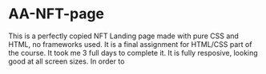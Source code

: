 # AA-NFT-page
This is a perfectly copied NFT Landing page made with pure CSS and HTML, no frameworks used. It is a final assignment for HTML/CSS part of the course.
It took me 3 full days to complete it. 
It is fully resposive, looking good at all screen sizes.
In order to 

